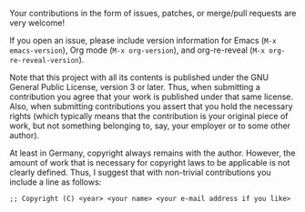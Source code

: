 <!--- Local IspellDict: en -->
<!-- Copyright (C) 2019 Jens Lechtenbörger -->
<!-- SPDX-License-Identifier: GPL-3.0-or-later -->

Your contributions in the form of issues, patches, or merge/pull
requests are very welcome!

If you open an issue, please include version information for Emacs
(`M-x emacs-version`), Org mode (`M-x org-version`), and org-re-reveal
(`M-x org-re-reveal-version`).

Note that this project with all its contents is published under the
GNU General Public License, version 3 or later.  Thus, when submitting
a contribution you agree that your work is published under that same
license.  Also, when submitting contributions you assert that you hold
the necessary rights (which typically means that the contribution is
your original piece of work, but not something belonging to, say, your
employer or to some other author).

At least in Germany, copyright always remains with the author.
However, the amount of work that is necessary for copyright laws to be
applicable is not clearly defined.  Thus, I suggest that with
non-trivial contributions you include a line as follows:

```
;; Copyright (C) <year> <your name> <your e-mail address if you like>
```
